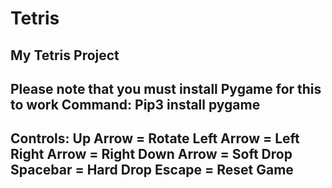 # Tetris
My Tetris Project
-----------------------------------------------------------
Please note that you must install Pygame for this to work
Command: Pip3 install pygame
-----------------------------------------------------------
Controls:
Up Arrow = Rotate
Left Arrow = Left
Right Arrow = Right
Down Arrow = Soft Drop
Spacebar = Hard Drop
Escape = Reset Game
-----------------------------------------------------------
